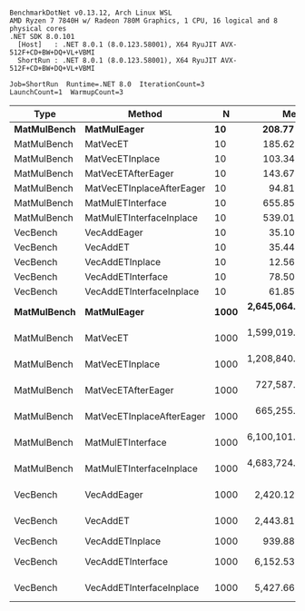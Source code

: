 ```

BenchmarkDotNet v0.13.12, Arch Linux WSL
AMD Ryzen 7 7840H w/ Radeon 780M Graphics, 1 CPU, 16 logical and 8 physical cores
.NET SDK 8.0.101
  [Host]   : .NET 8.0.1 (8.0.123.58001), X64 RyuJIT AVX-512F+CD+BW+DQ+VL+VBMI
  ShortRun : .NET 8.0.1 (8.0.123.58001), X64 RyuJIT AVX-512F+CD+BW+DQ+VL+VBMI

Job=ShortRun  Runtime=.NET 8.0  IterationCount=3  
LaunchCount=1  WarmupCount=3  

```
| Type        | Method                    | N    | Mean            | Error          | StdDev        |
|------------ |-------------------------- |----- |----------------:|---------------:|--------------:|
| **MatMulBench** | **MatMulEager**               | **10**   |       **208.77 ns** |      **73.801 ns** |      **4.045 ns** |
| MatMulBench | MatVecET                  | 10   |       185.62 ns |      47.826 ns |      2.622 ns |
| MatMulBench | MatVecETInplace           | 10   |       103.34 ns |      12.473 ns |      0.684 ns |
| MatMulBench | MatVecETAfterEager        | 10   |       143.67 ns |      84.895 ns |      4.653 ns |
| MatMulBench | MatVecETInplaceAfterEager | 10   |        94.81 ns |      32.370 ns |      1.774 ns |
| MatMulBench | MatMulETInterface         | 10   |       655.85 ns |     417.903 ns |     22.907 ns |
| MatMulBench | MatMulETInterfaceInplace  | 10   |       539.01 ns |     184.195 ns |     10.096 ns |
| VecBench    | VecAddEager               | 10   |        35.10 ns |      13.324 ns |      0.730 ns |
| VecBench    | VecAddET                  | 10   |        35.44 ns |      17.447 ns |      0.956 ns |
| VecBench    | VecAddETInplace           | 10   |        12.56 ns |       4.566 ns |      0.250 ns |
| VecBench    | VecAddETInterface         | 10   |        78.50 ns |      51.625 ns |      2.830 ns |
| VecBench    | VecAddETInterfaceInplace  | 10   |        61.85 ns |      32.318 ns |      1.771 ns |
| **MatMulBench** | **MatMulEager**               | **1000** | **2,645,064.92 ns** | **420,641.593 ns** | **23,056.785 ns** |
| MatMulBench | MatVecET                  | 1000 | 1,599,019.75 ns | 147,490.294 ns |  8,084.441 ns |
| MatMulBench | MatVecETInplace           | 1000 | 1,208,840.62 ns | 295,830.655 ns | 16,215.476 ns |
| MatMulBench | MatVecETAfterEager        | 1000 |   727,587.04 ns | 174,778.298 ns |  9,580.188 ns |
| MatMulBench | MatVecETInplaceAfterEager | 1000 |   665,255.99 ns | 173,158.107 ns |  9,491.380 ns |
| MatMulBench | MatMulETInterface         | 1000 | 6,100,101.38 ns | 445,850.916 ns | 24,438.593 ns |
| MatMulBench | MatMulETInterfaceInplace  | 1000 | 4,683,724.48 ns | 661,078.865 ns | 36,235.963 ns |
| VecBench    | VecAddEager               | 1000 |     2,420.12 ns |   1,155.901 ns |     63.359 ns |
| VecBench    | VecAddET                  | 1000 |     2,443.81 ns |   2,337.026 ns |    128.100 ns |
| VecBench    | VecAddETInplace           | 1000 |       939.88 ns |     327.963 ns |     17.977 ns |
| VecBench    | VecAddETInterface         | 1000 |     6,152.53 ns |   5,787.656 ns |    317.241 ns |
| VecBench    | VecAddETInterfaceInplace  | 1000 |     5,427.66 ns |   1,245.613 ns |     68.276 ns |
